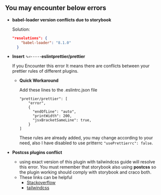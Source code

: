 ## You may encounter below errors

- **babel-loader version conflicts due to storybook**

  Solution:

  ```json
  "resolutions": {
      "babel-loader": "8.1.0"
    }
  ```

- **Insert `␍⏎·····`eslintprettier/prettier**

  If you Encounter this error It means there are conflicts between your prettier rules of different plugins.
  - **Quick Workaround**

    Add these lines to the .eslintrc.json file

      ```
      "prettier/prettier": [
          "error",
          {
            "endOfLine": "auto",
            "printWidth": 200,
            "jsxBracketSameLine": true,
          }
      ]
      ```

    These rules are already added, you may change according to your need, also I have disabled to use pritterrc `"usePrettierrc": false`.

- **Postcss plugins conflict**
  - using exact version of this plugin with tailwindcss guide will resolve this error. You must remember that storybook also using **postcss** so the plugin working should comply with storybook and craco both.
  - These links can be helpful
    - [Stackoverflow](https://bit.ly/3fGSNlp)
    - [tailwindcss](https://tailwindcss.com/docs/installation#post-css-7-compatibility-build)
